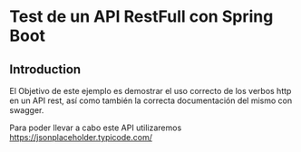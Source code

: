 # Test de un API RestFull con Spring Boot

## Introduction

El Objetivo de este ejemplo es demostrar el uso correcto de los verbos http en un API rest, así como también la correcta documentación del mismo con swagger. 

Para poder llevar a cabo este API utilizaremos https://jsonplaceholder.typicode.com/ 
